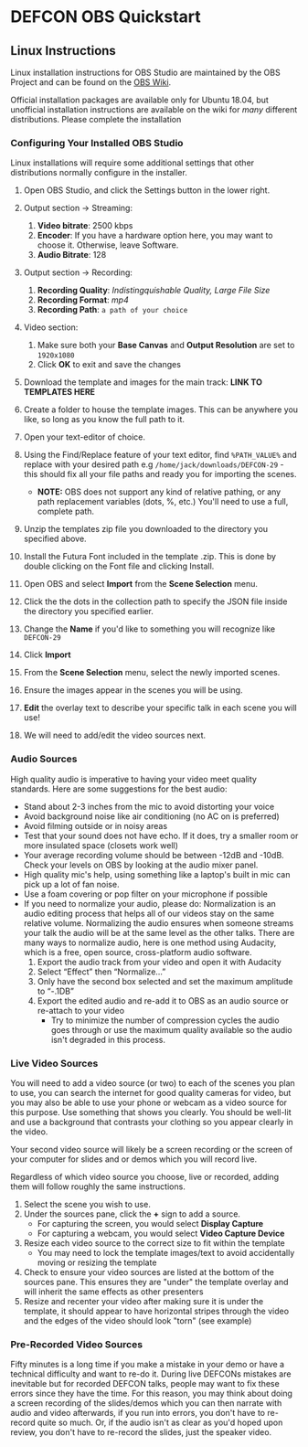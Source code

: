 # DEFCON OBS Quickstart

## Linux Instructions

Linux installation instructions for OBS Studio are maintained by the OBS Project and can be found on the [OBS Wiki](https://obsproject.com/wiki/install-instructions). 

Official installation packages are available only for Ubuntu 18.04, but unofficial installation instructions are available on the wiki for _many_ different distributions. Please complete the installation 

### Configuring Your Installed OBS Studio

Linux installations will require some additional settings that other distributions normally configure in the installer.

1. Open OBS Studio, and click the Settings button in the lower right.
1. Output section -> Streaming:
    1. __Video bitrate__: 2500 kbps
    1. __Encoder__: If you have a hardware option here, you may want to choose it. Otherwise, leave Software.
    1. __Audio Bitrate__: 128
1. Output section -> Recording: 
    1. __Recording Quality__: *Indistingquishable Quality, Large File Size*
    1. __Recording Format__: *mp4*
    1. __Recording Path__: `a path of your choice`
1. Video section:
    1. Make sure both your __Base Canvas__ and __Output Resolution__ are set to `1920x1080`
    1. Click __OK__ to exit and save the changes

    

1. Download the template and images for the main track: __LINK TO TEMPLATES HERE__
1. Create a folder to house the template images. This can be anywhere you like, so long as you know the full path to it.
1. Open your text-editor of choice.
1. Using the Find/Replace feature of your text editor, find `%PATH_VALUE%` and replace with your desired path e.g `/home/jack/downloads/DEFCON-29` - this should fix all your file paths and ready you for importing the scenes.
   - __NOTE:__ OBS does not support any kind of relative pathing, or any path replacement variables (dots, %, etc.) You'll need to use a full, complete path.
1. Unzip the templates zip file you downloaded to the directory you specified above.
1. Install the Futura Font included in the template .zip. This is done by double clicking on the Font file and clicking Install.
1. Open OBS and select __Import__ from the __Scene Selection__ menu.
1. Click the the dots in the collection path to specify the JSON file inside the directory you specified earlier.
1. Change the __Name__ if you'd like to something you will recognize like `DEFCON-29`
1. Click __Import__
1. From the __Scene Selection__ menu, select the newly imported scenes.
1. Ensure the images appear in the scenes you will be using.
1. __Edit__ the overlay text to describe your specific talk in each scene you will use!
1. We will need to add/edit the video sources next. 

### Audio Sources
High quality audio is imperative to having your video meet quality standards. Here are some suggestions for the best audio:
- Stand about 2-3 inches from the mic to avoid distorting your voice
- Avoid background noise like air conditioning (no AC on is preferred)
- Avoid filming outside or in noisy areas
- Test that your sound does not have echo. If it does, try a smaller room or more insulated space (closets work well)
- Your average recording volume should be between -12dB and -10dB. Check your levels on OBS by looking at the audio mixer panel.
- High quality mic's help, using something like a laptop's built in mic can pick up a lot of fan noise. 
- Use a foam covering or pop filter on your microphone if possible
- If you need to normalize your audio, please do:
   Normalization is an audio editing process that helps all of our videos stay on the same relative volume. Normalizing the audio ensures when someone streams your talk the audio will be at the same level as the other talks. There are many ways to normalize audio, here is one method using Audacity, which is a free, open source, cross-platform audio software.
   1. Export the audio track from your video and open it with Audacity
   2. Select “Effect” then “Normalize…”
   3. Only have the second box selected and set the maximum amplitude to “-.1DB”
   4. Export the edited audio and re-add it to OBS as an audio source or re-attach to your video
      - Try to minimize the number of compression cycles the audio goes through or use the maximum quality available so the audio isn't degraded in this process.
   


### Live Video Sources
You will need to add a video source (or two) to each of the scenes you plan to use, you can search the internet for good quality cameras for video, but you may also be able to use your phone or webcam as a video source for this purpose. Use something that shows you clearly. You should be well-lit and use a background that contrasts your clothing so you appear clearly in the video.

Your second video source will likely be a screen recording or the screen of your computer for slides and or demos which you will record live. 

Regardless of which video source you choose, live or recorded, adding them will follow roughly the same instructions.
1. Select the scene you wish to use.
2. Under the sources pane, click the __+__ sign to add a source.
   - For capturing the screen, you would select __Display Capture__
   - For capturing a webcam, you would select __Video Capture Device__
3. Resize each video source to the correct size to fit within the template 
    - You may need to lock the template images/text to avoid accidentally moving or resizing the template
4. Check to ensure your video sources are listed at the bottom of the sources pane. This ensures they are "under" the template overlay and will inherit the same effects as other presenters
5. Resize and recenter your video after making sure it is under the template, it should appear to have horizontal stripes through the video and the edges of the video should look "torn" (see example)


### Pre-Recorded Video Sources
Fifty minutes is a long time if you make a mistake in your demo or have a technical difficulty and want to re-do it. During live DEFCONs mistakes are inevitable but for recorded DEFCON talks, people may want to fix these errors since they have the time. For this reason, you may think about doing a screen recording of the slides/demos which you can then narrate with audio and video afterwards, if you run into errors, you don't have to re-record quite so much. Or, if the audio isn't as clear as you'd hoped upon review, you don't have to re-record the slides, just the speaker video.
    

